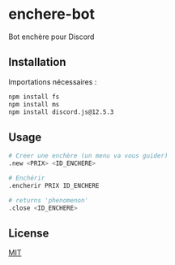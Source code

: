 # enchere-bot
Bot enchère pour Discord

## Installation

Importations nécessaires :

```bash
npm install fs
npm install ms
npm install discord.js@12.5.3
```

## Usage

```bash
# Creer une enchère (un menu va vous guider)
.new <PRIX> <ID_ENCHERE>

# Enchérir
.encherir PRIX ID_ENCHERE

# returns 'phenomenon'
.close <ID_ENCHERE>
```

## License
[MIT](https://choosealicense.com/licenses/mit/)
